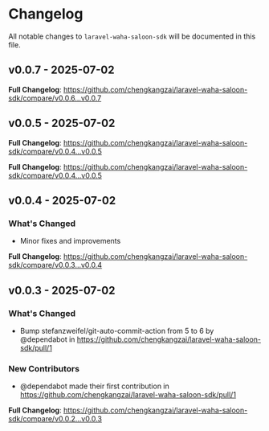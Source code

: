 # Changelog

All notable changes to `laravel-waha-saloon-sdk` will be documented in this file.

## v0.0.7 - 2025-07-02

**Full Changelog**: https://github.com/chengkangzai/laravel-waha-saloon-sdk/compare/v0.0.6...v0.0.7

## v0.0.5 - 2025-07-02

**Full Changelog**: https://github.com/chengkangzai/laravel-waha-saloon-sdk/compare/v0.0.4...v0.0.5

**Full Changelog**: https://github.com/chengkangzai/laravel-waha-saloon-sdk/compare/v0.0.4...v0.0.5

## v0.0.4 - 2025-07-02

### What's Changed

- Minor fixes and improvements

**Full Changelog**: https://github.com/chengkangzai/laravel-waha-saloon-sdk/compare/v0.0.3...v0.0.4

## v0.0.3 - 2025-07-02

### What's Changed

* Bump stefanzweifel/git-auto-commit-action from 5 to 6 by @dependabot in https://github.com/chengkangzai/laravel-waha-saloon-sdk/pull/1

### New Contributors

* @dependabot made their first contribution in https://github.com/chengkangzai/laravel-waha-saloon-sdk/pull/1

**Full Changelog**: https://github.com/chengkangzai/laravel-waha-saloon-sdk/compare/v0.0.2...v0.0.3
